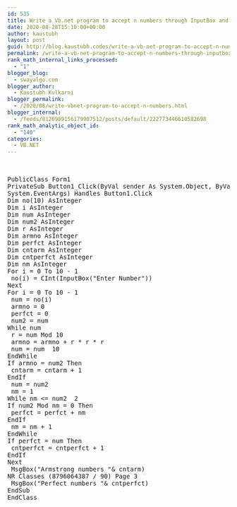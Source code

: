 ```yaml
---
id: 535
title: Write a Vb.net program to accept n numbers through InputBox and count the number of Armstrong and Perfect numbers among them and display their count by using messagebox.
date: 2020-08-28T15:10:00+00:00
author: kaustubh
layout: post
guid: http://blog.kaustubh.codes/write-a-vb-net-program-to-accept-n-numbers-through-inputbox-and-count-the-number-of-armstrong-and-perfect-numbers-among-them-and-display-their-count-by-using-messagebox/
permalink: /write-a-vb-net-program-to-accept-n-numbers-through-inputbox-and-count-the-number-of-armstrong-and-perfect-numbers-among-them-and-display-their-count-by-using-messagebox/
rank_math_internal_links_processed:
  - "1"
blogger_blog:
  - swayalgo.com
blogger_author:
  - Kaustubh Kulkarni
blogger_permalink:
  - /2020/08/write-vbnet-program-to-accept-n-numbers.html
blogger_internal:
  - /feeds/8126989156179907512/posts/default/222773446610582698
rank_math_analytic_object_id:
  - "140"
categories:
  - VB.NET
---
```

<pre><br /><br />PublicClass Form1<br />PrivateSub Button1_Click(ByVal sender As System.Object, ByVal e As<br />System.EventArgs) Handles Button1.Click<br />Dim no(10) AsInteger<br />Dim i AsInteger<br />Dim num AsInteger<br />Dim num2 AsInteger<br />Dim r AsInteger<br />Dim armno AsInteger<br />Dim perfct AsInteger<br />Dim cntarm AsInteger<br />Dim cntperfct AsInteger<br />Dim nm AsInteger<br />For i = 0 To 10 - 1<br /> no(i) = CInt(InputBox("Enter Number"))<br />Next<br />For i = 0 To 10 - 1<br /> num = no(i)<br /> armno = 0<br /> perfct = 0<br /> num2 = num<br />While num<br /> r = num Mod 10<br /> armno = armno + r * r * r<br /> num = num  10<br />EndWhile<br />If armno = num2 Then<br /> cntarm = cntarm + 1<br />EndIf<br /> num = num2<br /> nm = 1<br />While nm &lt;= num2  2<br />If num2 Mod nm = 0 Then<br /> perfct = perfct + nm<br />EndIf<br /> nm = nm + 1<br />EndWhile<br />If perfct = num Then<br /> cntperfct = cntperfct + 1<br />EndIf<br />Next<br /> MsgBox("Armstrong numbers "& cntarm)<br />NR Classes (8796064387 / 90) Page 3<br /> MsgBox("Perfect numbers "& cntperfct)<br />EndSub<br />EndClass<br /><br /><br /></pre>